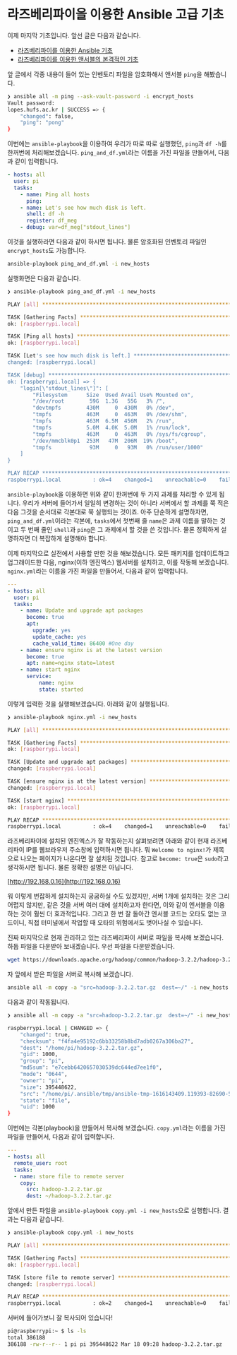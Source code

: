 # 라즈베리파이을 이용한 Ansible 고급 기초

이제 마지막 기초입니다. 앞선 글은 다음과 같습니다.

- [라즈베리파이를 이용한 Ansible 기초](https://github.com/LOPES-HUFS/Ansible/blob/main/Raspberry_Pi_intro/doc_1.md)
- [라즈베리파이를 이용한 앤서블의 본격적인 기초](https://github.com/LOPES-HUFS/Ansible/blob/main/Raspberry_Pi_intro/doc_2.md)

앞 글에서 각종 내용이 들어 있는 인벤토리 파일을 암호화해서 앤서블 `ping`을 해봤습니다.

```bash
❯ ansible all -m ping --ask-vault-password -i encrypt_hosts
Vault password: 
lopes.hufs.ac.kr | SUCCESS => {
    "changed": false,
    "ping": "pong"
}
```

이번에는 `ansible-playbook`을 이용하여 우리가 따로 따로 실행했던, `ping`과 `df -h`를 한꺼번에 처리해보겠습니다. `ping_and_df.yml`라는 이름을 가진 파일을 만들어서, 다음과 같이 입력합니다.

```yaml
- hosts: all
  user: pi
  tasks:
    - name: Ping all hosts
      ping:
    - name: Let's see how much disk is left.
      shell: df -h
      register: df_meg
    - debug: var=df_meg["stdout_lines"]
```

이것을 실행하라면 다음과 같이 하시면 됩니다. 물론 암호화된 인벤토리 파일인 `encrypt_hosts`도 가능합니다.

```bash
ansible-playbook ping_and_df.yml -i new_hosts
```

실행화면은 다음과 같습니다.

```bash
❯ ansible-playbook ping_and_df.yml -i new_hosts

PLAY [all] ****************************************************************************************************************************************************

TASK [Gathering Facts] ****************************************************************************************************************************************
ok: [raspberrypi.local]

TASK [Ping all hosts] *****************************************************************************************************************************************
ok: [raspberrypi.local]

TASK [Let's see how much disk is left.] ***********************************************************************************************************************
changed: [raspberrypi.local]

TASK [debug] **************************************************************************************************************************************************
ok: [raspberrypi.local] => {
    "login[\"stdout_lines\"]": [
        "Filesystem      Size  Used Avail Use% Mounted on",
        "/dev/root        59G  1.3G   55G   3% /",
        "devtmpfs        430M     0  430M   0% /dev",
        "tmpfs           463M     0  463M   0% /dev/shm",
        "tmpfs           463M  6.5M  456M   2% /run",
        "tmpfs           5.0M  4.0K  5.0M   1% /run/lock",
        "tmpfs           463M     0  463M   0% /sys/fs/cgroup",
        "/dev/mmcblk0p1  253M   47M  206M  19% /boot",
        "tmpfs            93M     0   93M   0% /run/user/1000"
    ]
}

PLAY RECAP ****************************************************************************************************************************************************
raspberrypi.local          : ok=4    changed=1    unreachable=0    failed=0    skipped=0    rescued=0    ignored=0
```

`ansible-playbook`을 이용하면 위와 같이 한꺼번에 두 가지 과제를 처리할 수 있게 됩니다. 우리가 서버에 들어가서 일일히 변경하는 것이 아니라 서버에서 할 과제를 쭉 적은 다음 그것을 순서대로 각본대로 쭉 실행되는 것이죠. 아주 단순하게 설명하자면, `ping_and_df.yml`이라는 각본에, `tasks`에서 첫번째 줄 `name`은 과제 이름을 말하는 것이고 두 번째 줄인 `shell`과 `ping`은 그 과제에서 할 것을 쓴 것입니다. 물론 정확하게 설명하자면 더 복잡하게 설명해야 합니다.

이제 마지막으로 실전에서 사용할 만한 것을 해보겠습니다. 모든 패키지를 업데이트하고 업그래이드한 다음, nginx(이하 엔진엑스) 웹서버를 설치하고, 이를 작동해 보겠습니다. `nginx.yml`라는 이름을 가진 파일을 만들어서, 다음과 같이 입력합니다.

```yaml
---
- hosts: all
  user: pi
  tasks:
    - name: Update and upgrade apt packages
      become: true
      apt:
        upgrade: yes
        update_cache: yes
        cache_valid_time: 86400 #One day
    - name: ensure nginx is at the latest version
      become: true
      apt: name=nginx state=latest
    - name: start nginx
      service:
          name: nginx
          state: started

```

이렇게 입력한 것을 실행해보겠습니다. 아래와 같이 실행됩니다.

```bash
❯ ansible-playbook nginx.yml -i new_hosts

PLAY [all] ****************************************************************************************************************************************************

TASK [Gathering Facts] ****************************************************************************************************************************************
ok: [raspberrypi.local]

TASK [Update and upgrade apt packages] ************************************************************************************************************************
changed: [raspberrypi.local]

TASK [ensure nginx is at the latest version] ******************************************************************************************************************
changed: [raspberrypi.local]

TASK [start nginx] ********************************************************************************************************************************************
ok: [raspberrypi.local]

PLAY RECAP ****************************************************************************************************************************************************
raspberrypi.local          : ok=4    changed=1    unreachable=0    failed=0    skipped=0    rescued=0    ignored=0
```

라즈베리파이에 설치된 엔진엑스가 잘 작동하는지 살펴보려면 아래와 같이 현재 라즈베리파이 IP를 웹브라우저 주소창에 입력하시면 됩니다. 뭐 `Welcome to nginx!`가 제목으로 나오는 페이지가 나온다면 잘 설치된 것입니다. 참고로 `become: true`은 `sudo`라고 생각하시면 됩니다. 물론 정확한 설명은 아닙니다.

[http://192.168.0.16](http://192.168.0.16)

워 이렇게 번잡하게 설치하는지 궁굼하실 수도 있겠지만, 서버 1개에 설치하는 것은 그리 어렵지 않지만, 같은 것을 서버 여러 대에 설치하고자 한다면, 이와 같이 엔서블을 이용하는 것이 훨씬 더 효과적입니다. 그리고 한 번 잘 돌아간 엔서블 코드는 오타도 없는 코드이니, 직접 터미널에서 작업할 때 오타의 위험에서도 벗어나실 수 있습니다.

진짜 마지막으로 현재 관리하고 있는 라즈베리파이 서버로 파일을 복사해 보겠습니다. 하둡 파일을 다운받아 보내겠습니다. 우선 파일을 다운받겠습니다.

```bash
wget https://downloads.apache.org/hadoop/common/hadoop-3.2.2/hadoop-3.2.2.tar.gz
```

자 앞에서 받은 파일을 서버로 복사해 보겠습니다.

```bash
ansible all -m copy -a "src=hadoop-3.2.2.tar.gz  dest=~/" -i new_hosts
```

다음과 같이 작동됩니다.

```bash
❯ ansible all -m copy -a "src=hadoop-3.2.2.tar.gz  dest=~/" -i new_hosts

raspberrypi.local | CHANGED => {
    "changed": true,
    "checksum": "f4fa4e95192c6bb33258b8bd7adb0267a306ba27",
    "dest": "/home/pi/hadoop-3.2.2.tar.gz",
    "gid": 1000,
    "group": "pi",
    "md5sum": "e7cebb6420657030539dc644ed7ee1f0",
    "mode": "0644",
    "owner": "pi",
    "size": 395448622,
    "src": "/home/pi/.ansible/tmp/ansible-tmp-1616143409.119393-82690-53250984102454/source",
    "state": "file",
    "uid": 1000
}
```

이번에는 각본(playbook)을 만들어서 복사해 보겠습니다. `copy.yml`라는 이름을 가진 파일을 만들어서, 다음과 같이 입력합니다.

```yaml
---
- hosts: all
  remote_user: root
  tasks:
  - name: store file to remote server
    copy:
      src: hadoop-3.2.2.tar.gz 
      dest: ~/hadoop-3.2.2.tar.gz 

```

앞에서 만든 파일을 `ansible-playbook copy.yml -i new_hosts`으로 실행합니다. 결과는 다음과 같습니다.

```bash
❯ ansible-playbook copy.yml -i new_hosts

PLAY [all] ******************************************************************************************************************************************************

TASK [Gathering Facts] ******************************************************************************************************************************************
ok: [raspberrypi.local]

TASK [store file to remote server] ******************************************************************************************************************************
changed: [raspberrypi.local]

PLAY RECAP ******************************************************************************************************************************************************
raspberrypi.local          : ok=2    changed=1    unreachable=0    failed=0    skipped=0    rescued=0    ignored=0   
```

서버에 들어가보니 잘 복사되어 있습니다!

```bash
pi@raspberrypi:~ $ ls -ls
total 386188
386188 -rw-r--r-- 1 pi pi 395448622 Mar 18 09:28 hadoop-3.2.2.tar.gz
```
